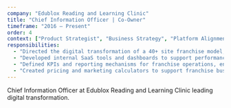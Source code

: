 ```yaml
---
company: "Edublox Reading and Learning Clinic"
title: "Chief Information Officer | Co-Owner"
timeframe: "2016 – Present"
order: 4
context: ["Product Strategist", "Business Strategy", "Platform Alignment"]
responsibilities:
  - "Directed the digital transformation of a 40+ site franchise model, introducing scheduling, budgeting, and customer systems aligned with operational and educational goals."
  - "Developed internal SaaS tools and dashboards to support performance tracking, budget adherence, and learning interventions."
  - "Defined KPIs and reporting mechanisms for franchise operations, enabling proactive coaching and network-wide alignment with strategic objectives."
  - "Created pricing and marketing calculators to support franchise business planning, contributing to network expansion and retention."
---
```


Chief Information Officer at Edublox Reading and Learning Clinic leading digital transformation.

